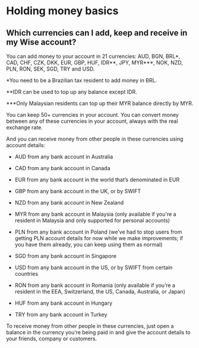 # Holding money basics  
## Which currencies can I add, keep and receive in my Wise account?  
You can add money to your account in 21 currencies: AUD, BGN, BRL*, CAD, CHF, CZK, DKK, EUR, GBP, HUF, IDR**, JPY, MYR***, NOK, NZD, PLN, RON, SEK, SGD, TRY and USD. 

*You need to be a Brazilian tax resident to add money in BRL. 

**IDR can be used to top up any balance except IDR.

***Only Malaysian residents can top up their MYR balance directly by MYR.

You can keep 50+ currencies in your account. You can convert money between any of these currencies in your account, always with the real exchange rate.

And you can receive money from other people in these currencies using account details:

  * AUD from any bank account in Australia

  * CAD from any bank account in Canada

  * EUR from any bank account in the world that’s denominated in EUR

  * GBP from any bank account in the UK, or by SWIFT

  * NZD from any bank account in New Zealand

  * MYR from any bank account in Malaysia (only available if you're a resident in Malaysia and only supported for personal accounts) 

  * PLN from any bank account in Poland (we’ve had to stop users from getting PLN account details for now while we make improvements; if you have them already, you can keep using them as normal)

  * SGD from any bank account in Singapore

  * USD from any bank account in the US, or by SWIFT from certain countries

  * RON from any bank account in Romania (only available if you’re a resident in the EEA, Switzerland, the US, Canada, Australia, or Japan)

  * HUF from any bank account in Hungary

  * TRY from any bank account in Turkey




To receive money from other people in these currencies, just open a balance in the currency you’re being paid in and give the account details to your friends, company or customers.
